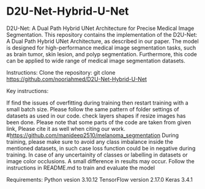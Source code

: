 # D2U-Net-Hybrid-U-Net
D2U-Net: A Dual Path Hybrid UNet Architecture for Precise Medical Image Segmentation.
This repository contains the implementation of the D2U-Net: A Dual Path Hybrid UNet Architecture, as described in our paper. The model is designed for high-performance medical image segmentation tasks, such as brain tumor, skin lesion, and polyp segmentation. Furthermore, this code can be applied to wide range of medical image segmentation datasets. 

Instructions: Clone the repository: git clone https://github.com/nooriahmed/D2U-Net-Hybrid-U-Net 

Key instructions:

If find the issues of overfitting during training then restart training with a small batch size.
Please follow the same pattern of folder settings of datasets as used in our code.
check layers shapes if resize images has been done.
Please note that some parts of the code are taken from given link, Please cite it as well when citing our work. #https://github.com/manideep2510/melanoma_segmentation
During training, please make sure to avoid any class imbalance inside the mentioned datasets, in such case loss function could be in negative during training.
In case of any uncertainity of classes or labelling in datasets or image color occlusions. A small difference in results may occur.
Follow the instructions in README.md to train and evaluate the model 

Requirements: 
Python vesion 3.10.12 
TensorFlow version 2.17.0
Keras 3.4.1
